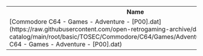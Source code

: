 <table>
<tr><th>Name</th><th>Size</th></tr>
<tr><td>[Commodore C64 - Games - Adventure - [P00].dat](https://raw.githubusercontent.com/open-retrogaming-archive/dat-catalog/main/root/basic/TOSEC/Commodore/C64/Games/Adventure/[P00]/Commodore C64 - Games - Adventure - [P00].dat)</td><td>393195</td></tr>
</table>
